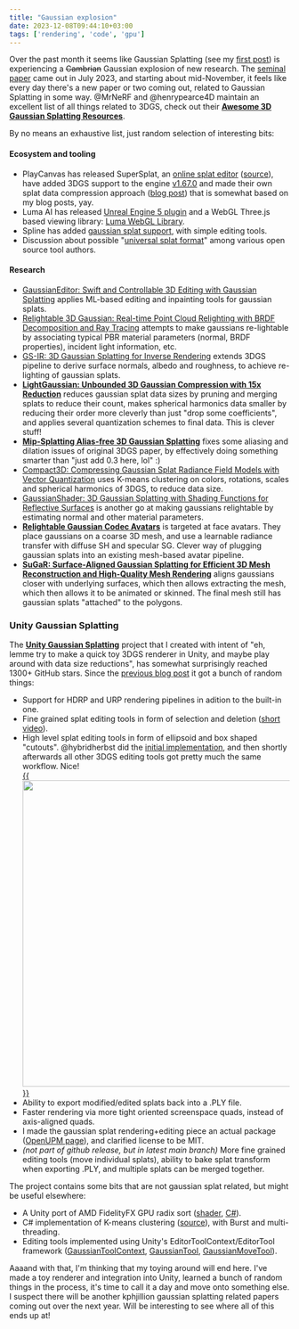 ```yaml
---
title: "Gaussian explosion"
date: 2023-12-08T09:44:10+03:00
tags: ['rendering', 'code', 'gpu']
---
```


Over the past month it seems like Gaussian Splatting (see my [first post](/blog/2023/09/05/Gaussian-Splatting-is-pretty-cool/))
is experiencing a ~~Cambrian~~ Gaussian explosion of new research. The [seminal paper](https://repo-sam.inria.fr/fungraph/3d-gaussian-splatting/)
came out in July 2023, and starting about mid-November, it feels like every day there's a new paper or two coming out,
related to Gaussian Splatting in some way. @MrNeRF and @henrypearce4D maintain an excellent list of all things related to 3DGS,
check out their [**Awesome 3D Gaussian Splatting Resources**](https://github.com/MrNeRF/awesome-3D-gaussian-splatting).

By no means an exhaustive list, just random selection of interesting bits:

#### Ecosystem and tooling

- PlayCanvas has released SuperSplat, an [online splat editor](https://playcanvas.com/super-splat) ([source](https://github.com/playcanvas/super-splat)),
  have added 3DGS support to the engine [v1.67.0](https://github.com/playcanvas/engine/releases/tag/v1.67.0) and made their
  own splat data compression approach ([blog post](https://blog.playcanvas.com/compressing-gaussian-splats/)) that is somewhat based on my blog posts, yay.
- Luma AI has released [Unreal Engine 5 plugin](https://lumaai.notion.site/Luma-Unreal-Engine-Plugin-0-4-8005919d93444c008982346185e933a1#c4c8d006b08c47fe8d901c2beca3f3bf)
  and a WebGL Three.js based viewing library: [Luma WebGL Library](https://lumalabs.ai/luma-web-library).
- Spline has added [gaussian splat support](https://docs.spline.design/e17b7c105ef0433f8c5d2b39d512614e), with simple editing tools.
- Discussion about possible "[universal splat format](https://github.com/mkkellogg/GaussianSplats3D/issues/47)" among various open source tool authors.

#### Research

- [GaussianEditor: Swift and Controllable 3D Editing with Gaussian Splatting](https://buaacyw.github.io/gaussian-editor/) applies ML-based
  editing and inpainting tools for gaussian splats.
- [Relightable 3D Gaussian: Real-time Point Cloud Relighting with BRDF Decomposition and Ray Tracing](https://nju-3dv.github.io/projects/Relightable3DGaussian/) attempts to make gaussians re-lightable by associating typical PBR material parameters (normal, BRDF properties),
incident light information, etc.
- [GS-IR: 3D Gaussian Splatting for Inverse Rendering](https://lzhnb.github.io/project-pages/gs-ir.html) extends 3DGS pipeline to derive
  surface normals, albedo and roughness, to achieve re-lighting of gaussian splats.
- [**LightGaussian: Unbounded 3D Gaussian Compression with 15x Reduction**](https://lightgaussian.github.io/) reduces gaussian splat data sizes
  by pruning and merging splats to reduce their count, makes spherical harmonics data smaller by reducing their order more cleverly than just
  "drop some coefficients", and applies several quantization schemes to final data. This is clever stuff!
- [**Mip-Splatting Alias-free 3D Gaussian Splatting**](https://niujinshuchong.github.io/mip-splatting/) fixes some aliasing and dilation issues
  of original 3DGS paper, by effectively doing something smarter than "just add 0.3 here, lol" :)
- [Compact3D: Compressing Gaussian Splat Radiance Field Models with Vector Quantization](https://github.com/UCDvision/compact3d) uses K-means
  clustering on colors, rotations, scales and spherical harmonics of 3DGS, to reduce data size.
- [GaussianShader: 3D Gaussian Splatting with Shading Functions for Reflective Surfaces](https://asparagus15.github.io/GaussianShader.github.io/)
  is another go at making gaussians relightable by estimating normal and other material parameters.
- [**Relightable Gaussian Codec Avatars**](https://shunsukesaito.github.io/rgca/) is targeted at face avatars. They place gaussians on a coarse 3D
  mesh, and use a learnable radiance transfer with diffuse SH and specular SG. Clever way of plugging gaussian splats into an existing mesh-based
  avatar pipeline.
- [**SuGaR: Surface-Aligned Gaussian Splatting for Efficient 3D Mesh Reconstruction and High-Quality Mesh Rendering**](https://imagine.enpc.fr/~guedona/sugar/)
  aligns gaussians closer with underlying surfaces, which then allows extracting the mesh, which then allows it to be animated or skinned. The final
  mesh still has gaussian splats "attached" to the polygons.


### Unity Gaussian Splatting

The [**Unity Gaussian Splatting**](https://github.com/aras-p/UnityGaussianSplatting) project that I created with intent of
"eh, lemme try to make a quick toy 3DGS renderer in Unity, and maybe play around with data size reductions", has somewhat surprisingly
reached 1300+ GitHub stars. Since the [previous blog post](/blog/2023/09/05/Gaussian-Splatting-is-pretty-cool/) it got a bunch
of random things:
- Support for HDRP and URP rendering pipelines in adition to the built-in one.
- Fine grained splat editing tools in form of selection and deletion ([short video](https://www.youtube.com/watch?v=MKIGtEIjRi0)).
- High level splat editing tools in form of ellipsoid and box shaped "cutouts". @hybridherbst did the
  [initial implementation](https://github.com/aras-p/UnityGaussianSplatting/pull/24), and then shortly afterwards all other
  3DGS editing tools got pretty much the same workflow. Nice! \
  [{{<img src="/img/blog/2023/gaussian-splat/splat-cutouts.png" width="550px">}}](/img/blog/2023/gaussian-splat/splat-cutouts.png)
- Ability to export modified/edited splats back into a .PLY file.
- Faster rendering via more tight oriented screenspace quads, instead of axis-aligned quads.
- I made the gaussian splat rendering+editing piece an actual package ([OpenUPM page](https://openupm.com/packages/org.nesnausk.gaussian-splatting/)),
  and clarified license to be MIT.
- *(not part of github release, but in latest main branch)* More fine grained editing tools (move individual splats), ability to bake
  splat transform when exporting .PLY, and multiple splats can be merged together.

The project contains some bits that are not gaussian splat related, but might be useful elsewhere:
- A Unity port of AMD FidelityFX GPU radix sort ([shader](https://github.com/aras-p/UnityGaussianSplatting/blob/b38e133ff82/package/Shaders/GpuSortFidelityFX.hlsl), [C#](https://github.com/aras-p/UnityGaussianSplatting/blob/b38e133ff82/package/Runtime/GpuSorting.cs)).
- C# implementation of K-means clustering
  ([source](https://github.com/aras-p/UnityGaussianSplatting/blob/b38e133ff82/package/Editor/Utils/KMeansClustering.cs)), with Burst and multi-threading.
- Editing tools implemented using Unity's EditorToolContext/EditorTool framework ([GaussianToolContext](https://github.com/aras-p/UnityGaussianSplatting/blob/b38e133ff82/package/Editor/GaussianToolContext.cs), [GaussianTool](https://github.com/aras-p/UnityGaussianSplatting/blob/b38e133ff82/package/Editor/GaussianTool.cs), [GaussianMoveTool](https://github.com/aras-p/UnityGaussianSplatting/blob/b38e133ff82/package/Editor/GaussianMoveTool.cs)).

Aaaand with that, I'm thinking that my toying around will end here. I've made a toy renderer and integration into Unity,
learned a bunch of random things in the process, it's time to call it a day and move onto something else. I suspect there will be another
kphjillion gaussian splatting related papers coming out over the next year. Will be interesting to see where all of this ends up at!



